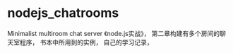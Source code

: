 # nodejs_chatrooms
Minimalist multiroom chat server
《node.js实战》，
第二章构建有多个房间的聊天室程序，
书本中所用到的实例，
自己的学习记录，
